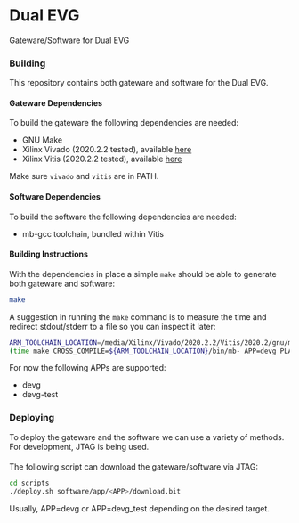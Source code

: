 Dual EVG
==========

Gateware/Software for Dual EVG

### Building

This repository contains both gateware and software
for the Dual EVG.

#### Gateware Dependencies

To build the gateware the following dependencies are needed:

* GNU Make
* Xilinx Vivado (2020.2.2 tested), available [here](https://www.xilinx.com/support/download/index.html/content/xilinx/en/downloadNav/vivado-design-tools.html)
* Xilinx Vitis (2020.2.2 tested), available [here](https://www.xilinx.com/support/download/index.html/content/xilinx/en/downloadNav/vitis.html)

Make sure `vivado` and `vitis` are in PATH.

#### Software Dependencies

To build the software the following dependencies are needed:

* mb-gcc toolchain, bundled within Vitis

#### Building Instructions

With the dependencies in place a simple `make` should be able to generate
both gateware and software:

```bash
make
```

A suggestion in running the `make` command is to measure the time
and redirect stdout/stderr to a file so you can inspect it later:

```bash
ARM_TOOLCHAIN_LOCATION=/media/Xilinx/Vivado/2020.2.2/Vitis/2020.2/gnu/microblaze/lin
(time make CROSS_COMPILE=${ARM_TOOLCHAIN_LOCATION}/bin/mb- APP=devg PLATFORM=marble && notify-send 'Compilation SUCCESS' || notify-send 'Compilation ERROR'; date) 2>&1 | tee make_output
```

For now the following APPs are supported:

* devg
* devg-test

### Deploying

To deploy the gateware and the software we can use a variety of
methods. For development, JTAG is being used.

####

The following script can download the gateware/software via JTAG:

```bash
cd scripts
./deploy.sh software/app/<APP>/download.bit
```

Usually, APP=devg or APP=devg_test depending on the desired target.
